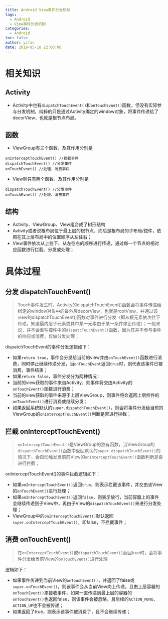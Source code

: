```yaml
---
title: Android View事件分发机制
tags:
  - Android
  - View事件分发机制
categories:
  - Android
toc: false
author: yifan
date: 2019-05-18 22:00:00
---
```


# 相关知识
## Activity
- Activity中也有`dispatchTouchEvent()`和`onTouchEvnet()`函数，但没有实际参与分发机制，纯粹的只是通过Activity绑定的window对象，将事件传递给了decorView，也就是根节点布局。
<!-- more -->
## 函数
- ViewGroup有三个函数，及其作用分别是
```
onInterceptTouchEvent() //拦截事件
dispatchTouchEvent() //分发事件
onTouchEvnet() //处理、消费事件
```
- View则只有两个函数，及其作用分别是
```
dispatchTouchEvent() //分发事件
onTouchEvnet() //处理、消费事件
```
## 结构
- Activity、ViewGroup、View组合成了树形结构
- Avtivity或者说根布局位于最上层的根节点，而后是根布局的子布局/控件，依照在其上层布局中的位置顺序从左往右；
- View事件依次从上往下、从左往右的顺序进行传递，通过每一个节点的相对应函数进行拦截、分发或处理；

# 具体过程
## 分发 dispatchTouchEvent()
> Touch事件发生时，Activity的dispatchTouchEvent()函数会将事件传递给绑定的window对象中的最外层decorView，也就是rootView，并通过该view的dispatchTouchEvent()函数对事件进行分发（即从根元素依次往下传递，知道最内层子元素或其中某一元素由于某一条件停止传递）；一般来说，并不会重写控件中的`dispatcTouchEvent()`函数，因为其并不参与事件的响应或消费，仅做分发处理；

dispatchTouchEvent的事件分发逻辑如下：
- 如果`return true`，事件会分发给当前的view并由`onTouchEvent()`函数进行消费，同时停止继续传递分发，当`onTouchEvent`返回`true`时，则代表该事件已被消费，事件结束；
- 如果`return false`，事件分发分为两种情况：
 - 当前的view获取的事件来自Activity，则事件将交由Activity的`onTouchEvent()`函数进行消费；
 - 当前的view获取的事件来源于上层ViewGroup，则事件将会返回上层控件的`onTouchEvent()`进行消费或继续分发；
- 如果返回系统默认的`super.dispatchTouchEvent()`，则会将事件分发给当前的ViewGroup的`onInterceptTouchEvent()`判断是否进行拦截；

## 拦截 onInterceptTouchEvent()

> `onInterceptTouchEvent()`是ViewGroup的独有函数，当ViewGroup的`dispatchTouchEvent()`函数中返回默认的`super.dispatchTouchEvent()`的情况下，会自动触发当前前View的`onInterceptTouchEvent()`函数判断是否进行拦截；

onInterceptTouchEvent()的事件拦截逻辑如下：
- 如果`onInterceptTouchEvent()`返回`true`，则表示拦截该事件，并交由该View的`onTouchEvent()`进行处理；
- 如果`onInterceptTouchEvent()`返回`false`，则表示放行，当前容器上的事件会继续传递到子View中，再由子View的`dispatchTouchEvent()`来进行分发处理；
- ViewGroup中的`onInterceptTouchEvent()`默认返回`super.onInterceptTouchEvent()`，即false，不拦截事件；


## 消费 onTouchEvent()
> 在`onInterceptTouchEvent()`或`dispatchTouchEvent()`返回true时，会将事件分发给当前View的`onTouchEvent()`进行处理

逻辑如下：
- 如果事件传递到当前View的`onTouchEvent()`，并返回了false或`super.onTouchEvent()`，则该事件会从当前View向上传递，且由上层容器的`onTouchEvent()`来接收事件，如果一直传递到最上层的容器的`onTouchEvent()`也返回false，则该事件会被忽略，且后续的`ACTION_MOVE`、`ACTION_UP`也不会被传递；
- 如果返回了true，则表示该事件被消费了，且不会继续传递；